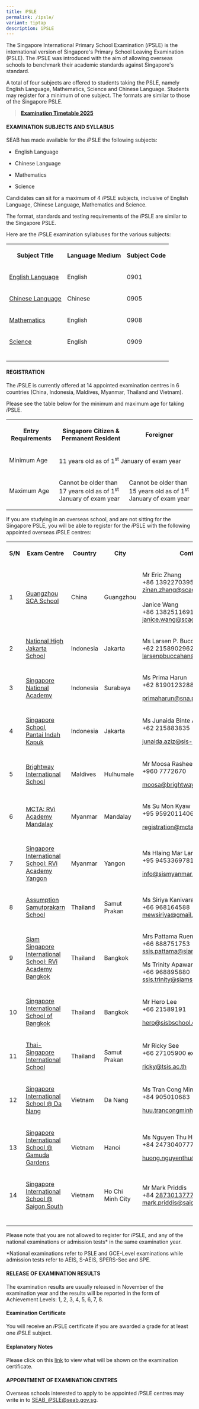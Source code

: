 ```yaml
---
title: 𝑖PSLE
permalink: /ipsle/
variant: tiptap
description: iPSLE
---
```

<p>The Singapore International Primary&nbsp;School Examination (𝑖PSLE) is
the international&nbsp;version of Singapore's Primary School Leaving Examination
(PSLE). The 𝑖PSLE was introduced with the aim of allowing overseas schools
to benchmark their academic standards against Singapore's standard.&nbsp;</p>
<p>A total of four subjects are offered to students taking the PSLE, namely
English Language, Mathematics, Science and Chinese Language. Students may
register for a minimum of one subject. The formats are similar to those
of the Singapore PSLE.</p>
<blockquote>
<p><strong><a href="/files/Timetable/2025_iPSLE_Timetable.pdf" rel="noopener nofollow" target="_blank">Examination Timetable 2025</a></strong>
</p>
</blockquote>
<h4><strong>EXAMINATION SUBJECTS AND SYLLABUS</strong></h4>
<p>SEAB has made available for the 𝑖PSLE the following subjects:</p>
<ul data-tight="true" class="tight">
<li>
<p>English Language</p>
</li>
<li>
<p>Chinese Language</p>
</li>
<li>
<p>Mathematics</p>
</li>
<li>
<p>Science</p>
</li>
</ul>
<p>Candidates can sit for a maximum of 4 𝑖PSLE subjects, inclusive of English
Language, Chinese Language, Mathematics and Science.</p>
<p>The format, standards and testing requirements of the 𝑖PSLE are similar
to the Singapore PSLE.</p>
<p>Here are the 𝑖PSLE examination syllabuses for the various subjects:</p>
<table style="minWidth: 75px">
<colgroup>
<col>
<col>
<col>
</colgroup>
<tbody>
<tr>
<th rowspan="1" colspan="1">
<p>Subject Title</p>
</th>
<th rowspan="1" colspan="1">
<p>Language Medium</p>
</th>
<th rowspan="1" colspan="1">
<p>Subject Code</p>
</th>
</tr>
<tr>
<td rowspan="1" colspan="1">
<p><a href="/files/IPSLE/Exam Subjects and Syllabus/0901_2023_sy.pdf" rel="noopener noreferrer nofollow" target="_blank"><u>English Language</u></a>
</p>
</td>
<td rowspan="1" colspan="1">
<p>English</p>
</td>
<td rowspan="1" colspan="1">
<p>0901</p>
</td>
</tr>
<tr>
<td rowspan="1" colspan="1">
<p><a href="/files/IPSLE/Exam Subjects and Syllabus/0905_2023_sy.pdf" rel="noopener noreferrer nofollow" target="_blank"><u>Chinese Language</u></a>
</p>
</td>
<td rowspan="1" colspan="1">
<p>Chinese</p>
</td>
<td rowspan="1" colspan="1">
<p>0905</p>
</td>
</tr>
<tr>
<td rowspan="1" colspan="1">
<p><a href="/files/IPSLE/Exam Subjects and Syllabus/0908_2023_sy.pdf" rel="noopener noreferrer nofollow" target="_blank"><u>Mathematics</u></a>
</p>
</td>
<td rowspan="1" colspan="1">
<p>English</p>
</td>
<td rowspan="1" colspan="1">
<p>0908</p>
</td>
</tr>
<tr>
<td rowspan="1" colspan="1">
<p><a href="/files/IPSLE/Exam Subjects and Syllabus/0909_2023_sy.pdf" rel="noopener noreferrer nofollow" target="_blank"><u>Science</u></a>
</p>
</td>
<td rowspan="1" colspan="1">
<p>English</p>
</td>
<td rowspan="1" colspan="1">
<p>0909</p>
</td>
</tr>
<tr>
<td rowspan="1" colspan="1">
<p></p>
</td>
<td rowspan="1" colspan="1">
<p></p>
</td>
<td rowspan="1" colspan="1">
<p></p>
</td>
</tr>
</tbody>
</table>
<h4><strong>REGISTRATION</strong></h4>
<p>The 𝑖PSLE is currently offered at 14 appointed examination centres in
6 countries (China, Indonesia, Maldives, Myanmar, Thailand and Vietnam).</p>
<p>Please see the table below for the minimum and maximum age for taking
𝑖PSLE.</p>
<table style="minWidth: 75px">
<colgroup>
<col>
<col>
<col>
</colgroup>
<tbody>
<tr>
<th rowspan="1" colspan="1">
<p>Entry Requirements</p>
</th>
<th rowspan="1" colspan="1">
<p>Singapore Citizen &amp; Permanent Resident</p>
</th>
<th rowspan="1" colspan="1">
<p>Foreigner</p>
</th>
</tr>
<tr>
<td rowspan="1" colspan="1">
<p>Minimum Age</p>
</td>
<td rowspan="1" colspan="2">
<p>11 years old as of 1<sup>st</sup> January of exam year</p>
</td>
</tr>
<tr>
<td rowspan="1" colspan="1">
<p>Maximum Age</p>
</td>
<td rowspan="1" colspan="1">
<p>Cannot be older than 17 years old as of 1<sup>st</sup> January of exam
year</p>
</td>
<td rowspan="1" colspan="1">
<p>Cannot be older than 15 years old as of 1<sup>st</sup> January of exam
year</p>
</td>
</tr>
</tbody>
</table>
<p>If you are studying in an overseas school, and are not sitting for the
Singapore PSLE, you will be able to register for the 𝑖PSLE with the following
appointed overseas 𝑖PSLE centres:&nbsp;</p>
<table style="minWidth: 125px">
<colgroup>
<col>
<col>
<col>
<col>
<col>
</colgroup>
<tbody>
<tr>
<th rowspan="1" colspan="1">
<p>S/N</p>
</th>
<th rowspan="1" colspan="1">
<p>Exam Centre</p>
</th>
<th rowspan="1" colspan="1">
<p>Country</p>
</th>
<th rowspan="1" colspan="1">
<p>City</p>
</th>
<th rowspan="1" colspan="1">
<p>Contact Person</p>
</th>
</tr>
<tr>
<td rowspan="1" colspan="1">
<p>1</p>
</td>
<td rowspan="1" colspan="1">
<p><a href="http://www.singchin.cn/index_en.html" rel="noopener noreferrer nofollow" target="_blank"><u>Guangzhou SCA School</u></a>
</p>
</td>
<td rowspan="1" colspan="1">
<p>China</p>
</td>
<td rowspan="1" colspan="1">
<p>Guangzhou</p>
</td>
<td rowspan="1" colspan="1">
<p>Mr Eric Zhang
<br>+86 13922703951<a href="http://www.singchin.cn/index_en.html" rel="noopener noreferrer nofollow" target="_blank"><br></a>
<a href="mailto:zinan.zhang@scagz.com" rel="noopener nofollow" target="_blank">zinan.zhang@scagz.com</a>
<br>
<br>Janice Wang
<br>+86 13825116913
<br><a href="mailto:janice.wang@scagz.com" rel="noopener nofollow" target="_blank">janice.wang@scagz.com</a>
</p>
</td>
</tr>
<tr>
<td rowspan="1" colspan="1">
<p>2</p>
</td>
<td rowspan="1" colspan="1">
<p><a href="http://nh.piagetacademy.org/" rel="noopener noreferrer nofollow" target="_blank"><u>National High Jakarta School</u></a>
</p>
</td>
<td rowspan="1" colspan="1">
<p>Indonesia</p>
</td>
<td rowspan="1" colspan="1">
<p>Jakarta</p>
</td>
<td rowspan="1" colspan="1">
<p>Ms Larsen P. Buccahan
<br>+62 2158902962
<br><a href="mailto:larsenpbuccahan@nh.piagetacademy.org" rel="noopener nofollow" target="_blank">larsenpbuccahan@nh.piagetacademy.org</a>
</p>
</td>
</tr>
<tr>
<td rowspan="1" colspan="1">
<p>3</p>
</td>
<td rowspan="1" colspan="1">
<p><a href="https://sna.sch.id/" rel="noopener noreferrer nofollow" target="_blank"><u>Singapore National Academy</u></a>
</p>
</td>
<td rowspan="1" colspan="1">
<p>Indonesia</p>
</td>
<td rowspan="1" colspan="1">
<p>Surabaya</p>
</td>
<td rowspan="1" colspan="1">
<p>Ms Prima Harun
<br>+62 81901232888</p>
<p><a href="mailto:primaharun@sna.piagetacademy.org" rel="noopener nofollow" target="_blank">primaharun@sna.piagetacademy.org</a>
</p>
</td>
</tr>
<tr>
<td rowspan="1" colspan="1">
<p>4</p>
</td>
<td rowspan="1" colspan="1">
<p><a href="https://www.sis-pik.com/" rel="noopener noreferrer nofollow" target="_blank"><u>Singapore School, Pantai Indah Kapuk</u></a>
</p>
</td>
<td rowspan="1" colspan="1">
<p>Indonesia</p>
</td>
<td rowspan="1" colspan="1">
<p>Jakarta</p>
</td>
<td rowspan="1" colspan="1">
<p>Ms Junaida Binte Abdul Aziz
<br>+62 215883835</p>
<p><a href="mailto:junaida.aziz@sis-pik.com" rel="noopener nofollow" target="_blank">junaida.aziz@sis-pik.com</a>
</p>
</td>
</tr>
<tr>
<td rowspan="1" colspan="1">
<p>5</p>
</td>
<td rowspan="1" colspan="1">
<p><a href="https://brightway.edu.mv/" rel="noopener noreferrer nofollow" target="_blank"><u>Brightway International School</u></a>
</p>
</td>
<td rowspan="1" colspan="1">
<p>Maldives</p>
</td>
<td rowspan="1" colspan="1">
<p>Hulhumale</p>
</td>
<td rowspan="1" colspan="1">
<p>Mr Moosa Rasheed
<br>+960 7772670</p>
<p><a href="mailto:moosa@brightway.edu.mv" rel="noopener nofollow" target="_blank">moosa@brightway.edu.mv</a>
</p>
</td>
</tr>
<tr>
<td rowspan="1" colspan="1">
<p>6</p>
</td>
<td rowspan="1" colspan="1">
<p><a href="https://www.mctamandalay.com/" rel="noopener noreferrer nofollow" target="_blank"><u>MCTA: RVi Academy Mandalay</u></a>
</p>
</td>
<td rowspan="1" colspan="1">
<p>Myanmar</p>
</td>
<td rowspan="1" colspan="1">
<p>Mandalay</p>
</td>
<td rowspan="1" colspan="1">
<p>Ms Su Mon Kyaw
<br>+95 9592011406</p>
<p><a href="mailto:registration@mctamandalay.com" rel="noopener nofollow" target="_blank">registration@mctamandalay.com</a>
</p>
</td>
</tr>
<tr>
<td rowspan="1" colspan="1">
<p>7</p>
</td>
<td rowspan="1" colspan="1">
<p><a href="http://www.sismyanmar.com/" rel="noopener noreferrer nofollow" target="_blank"><u>Singapore International School: RVi Academy Yangon</u></a>
</p>
</td>
<td rowspan="1" colspan="1">
<p>Myanmar</p>
</td>
<td rowspan="1" colspan="1">
<p>Yangon</p>
</td>
<td rowspan="1" colspan="1">
<p>Ms Hlaing Mar Lar Kyaw
<br>+95 9453369781</p>
<p><a href="mailto:info@sismyanmar.com" rel="noopener nofollow" target="_blank">info@sismyanmar.com</a>
</p>
</td>
</tr>
<tr>
<td rowspan="1" colspan="1">
<p>8</p>
</td>
<td rowspan="1" colspan="1">
<p><a href="http://www.acsp.ac.th/" rel="noopener noreferrer nofollow" target="_blank"><u>Assumption Samutprakarn School</u></a>
</p>
</td>
<td rowspan="1" colspan="1">
<p>Thailand</p>
</td>
<td rowspan="1" colspan="1">
<p>Samut Prakan</p>
</td>
<td rowspan="1" colspan="1">
<p>Ms Siriya Kanivaranon
<br>+66 968164588
<br><a href="mailto:mewsiriya@gmail.com" rel="noopener nofollow" target="_blank">mewsiriya@gmail.com</a>
</p>
</td>
</tr>
<tr>
<td rowspan="1" colspan="1">
<p>9</p>
</td>
<td rowspan="1" colspan="1">
<p><a href="http://www.siamsingapore.com/" rel="noopener noreferrer nofollow" target="_blank"><u>Siam Singapore International School: RVi Academy Bangkok</u></a>
</p>
</td>
<td rowspan="1" colspan="1">
<p>Thailand</p>
</td>
<td rowspan="1" colspan="1">
<p>Bangkok</p>
</td>
<td rowspan="1" colspan="1">
<p>Mrs Pattama Ruensuk
<br>+66 888751753
<br><a href="mailto:ssis.pattama@siamsingapore.com" rel="noopener nofollow" target="_blank">ssis.pattama@siamsingapore.com</a>
</p>
<p>Ms Trinity Apawan
<br>+66 968895880
<br><a href="mailto:ssis.trinity@siamsingapore.com" rel="noopener nofollow" target="_blank">ssis.trinity@siamsingapore.com</a>
</p>
</td>
</tr>
<tr>
<td rowspan="1" colspan="1">
<p>10</p>
</td>
<td rowspan="1" colspan="1">
<p><a href="https://internationalschoolsinbangkok.com/singapore-international-school-of-bangkok/" rel="noopener noreferrer nofollow" target="_blank"><u>Singapore International School of Bangkok</u></a>
</p>
</td>
<td rowspan="1" colspan="1">
<p>Thailand</p>
</td>
<td rowspan="1" colspan="1">
<p>Bangkok</p>
</td>
<td rowspan="1" colspan="1">
<p>Mr Hero Lee
<br>+66 21589191</p>
<p><a href="http://www.singchin.cn/index_en.html" rel="noopener noreferrer nofollow" target="_blank"><u>hero@sisbschool.com</u></a>
</p>
</td>
</tr>
<tr>
<td rowspan="1" colspan="1">
<p>11</p>
</td>
<td rowspan="1" colspan="1">
<p><a href="http://www.tsis.ac.th/" rel="noopener noreferrer nofollow" target="_blank"><u>Thai-Singapore International School</u></a>
</p>
</td>
<td rowspan="1" colspan="1">
<p>Thailand</p>
</td>
<td rowspan="1" colspan="1">
<p>Samut Prakan</p>
</td>
<td rowspan="1" colspan="1">
<p>Mr Ricky See
<br>+66 27105900 ext. 1</p>
<p><a href="http://www.singchin.cn/index_en.html" rel="noopener noreferrer nofollow" target="_blank"><u>ricky@tsis.ac.th</u></a>
</p>
</td>
</tr>
<tr>
<td rowspan="1" colspan="1">
<p>12</p>
</td>
<td rowspan="1" colspan="1">
<p><a href="http://danang.sis.edu.vn/" rel="noopener noreferrer nofollow" target="_blank"><u>Singapore International School @ Da Nang</u></a>
</p>
</td>
<td rowspan="1" colspan="1">
<p>Vietnam</p>
</td>
<td rowspan="1" colspan="1">
<p>Da Nang</p>
</td>
<td rowspan="1" colspan="1">
<p>Ms Tran Cong Minh Huu
<br>+84 905010683</p>
<p><a href="http://www.singchin.cn/index_en.html" rel="noopener noreferrer nofollow" target="_blank"><u>huu.trancongminh@kinderworldgroup.com</u></a>
</p>
</td>
</tr>
<tr>
<td rowspan="1" colspan="1">
<p>13</p>
</td>
<td rowspan="1" colspan="1">
<p><a href="https://kinderworld.net/" rel="noopener noreferrer nofollow" target="_blank"><u>Singapore International School @ Gamuda Gardens</u></a>
</p>
</td>
<td rowspan="1" colspan="1">
<p>Vietnam</p>
</td>
<td rowspan="1" colspan="1">
<p>Hanoi</p>
</td>
<td rowspan="1" colspan="1">
<p>Ms Nguyen Thu Huong
<br>+84 2473040777</p>
<p><a href="http://www.singchin.cn/index_en.html" rel="noopener noreferrer nofollow" target="_blank"><u>huong.nguyenthu@kinderworldgroup.com</u></a>
</p>
</td>
</tr>
<tr>
<td rowspan="1" colspan="1">
<p>14</p>
</td>
<td rowspan="1" colspan="1">
<p><a href="https://kinderworld.net/" rel="noopener noreferrer nofollow" target="_blank"><u>Singapore International School @ Saigon South</u></a>
</p>
</td>
<td rowspan="1" colspan="1">
<p>Vietnam</p>
</td>
<td rowspan="1" colspan="1">
<p>Ho Chi Minh City</p>
</td>
<td rowspan="1" colspan="1">
<p>Mr Mark Priddis
<br>+84 <a href="http://www.singchin.cn/index_en.html" rel="noopener noreferrer nofollow" target="_blank">2873013777<u><br>mark.priddis@saigonsouth.sis.edu.vn</u></a>
</p>
</td>
</tr>
<tr>
<td rowspan="1" colspan="1">
<p></p>
</td>
<td rowspan="1" colspan="1">
<p></p>
</td>
<td rowspan="1" colspan="1">
<p></p>
</td>
<td rowspan="1" colspan="1">
<p></p>
</td>
<td rowspan="1" colspan="1">
<p></p>
</td>
</tr>
</tbody>
</table>
<p>Please note that you are not allowed to register for 𝑖PSLE, and any of
the national examinations or admission tests* in the same examination year.</p>
<p>*National examinations refer to PSLE and GCE-Level examinations while
admission tests refer to&nbsp;AEIS, S-AEIS, SPERS-Sec and SPE.</p>
<h4><strong>RELEASE OF EXAMINATION RESULTS</strong></h4>
<p>The examination results are usually released in November of the examination
year and the results will be reported in the form of Achievement Levels:
1, 2, 3, 4, 5, 6, 7, 8.</p>
<h4><strong>Examination Certificate</strong></h4>
<p>You will receive an 𝑖PSLE&nbsp;certificate if you are awarded a grade
for at least one 𝑖PSLE subject.</p>
<h4><strong>Explanatory Notes</strong></h4>
<p>Please click on this <a href="https://go.gov.sg/ipslecertificateexplanatorynote" rel="noopener nofollow" target="_blank"><u>link</u></a> to
view what will be shown on the examination certificate.</p>
<h4><strong>APPOINTMENT OF EXAMINATION CENTRES</strong></h4>
<p>Overseas schools interested to apply to be appointed 𝑖PSLE centres may
write in to <a href="mailto:SEAB_iPSLE@seab.gov.sg" rel="noopener noreferrer nofollow" target="_blank"><u>SEAB_iPSLE@seab.gov.sg</u></a>.</p>
<p></p>
<p></p>